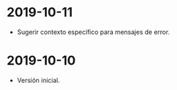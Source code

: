 # 2019-10-11

- Sugerir contexto específico para mensajes de error.

# 2019-10-10

- Versión inicial.